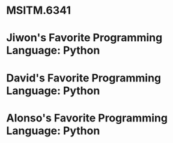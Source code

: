 # MSITM.6341

# Jiwon's Favorite Programming Language: Python
# David's Favorite Programming Language: Python
# Alonso's Favorite Programming Language: Python

